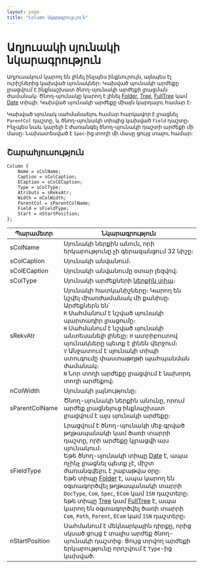 ```yaml
---
layout: page
title: "Column նկարագրություն"
---
```


# Աղյուսակի սյունակի նկարագրություն

Աղյուսակում կարող են լինել ինչպես ինքնուրույն, այնպես էլ ուրիշներից կախված սյունակներ։ Կախված սյունակի արժեքը լրացվում է ինքնաշխատ ծնող-սյունակի արժեքի լրացման ժամանակ։ Ծնող-սյունակը կարող է լինել [Folder](Types/Folder.md), [Tree](Types/Tree.md), [FullTree](Types/FULLTREE.md) կամ [Date](Types/Date.md) տիպի։ Կախված սյունակի արժեքը միայն կարդալու համար է։ 

Կախված սյունակ սահմանաելու համար հարկավոր է լրացնել `ParentCol` դաշտը, և ծնող-սյունակի տիպից կախված `Field` դաշտը։ Ինչպես նաև կարելի է ժառանգել ծնող-սյունակի դաշտի արժեքի մի մասը։ Նախատեսված է `Spec`-ից տողի մի մասը ցույց տալու համար։

## Շարահյուսություն

``` as4x
Column {
    Name = sColName;
    Caption = sColCaption;
    ECaption = sColECaption;
    Type = sColType;
    Atributs = sRekvAtr;
    Width = nColWidth;
    ParentCol = sParentColName;
    Field = sFieldType;
    Start = nStartPosition;
};  
```

| Պարամետր | Նկարագրություն |
|--|--|
| sColName | Սյունակի ներքին անուն, որի երկարությունը չի գերազանցում 32 նիշը։ |
| sColCaption | Սյունակի անվանում։ |
| sColECaption | Սյունակի անվանումը օտար լեզվով։|
| sColType | Սյունակի արժեքների [ներքին տիպ](types.html)։ |
| sRekvAtr | Սյունակի հատկանիշները։ Կարող են նշվել միառժամանակ մի քանիսը։ Արժեքներն են՝ <br/> `R` Սահմանում է նշված սյունակի պարտադիր լրացումը։ <br/> `H` Սահմանում է նշված սյունակի անտեսանելի լինելը։ `H` ատրիբուտով սյունակները պետք է լինեն վերջում։ <br/> `V` Անջատում է սյունակի տիպի ստուգումը փաստաթղթի պահպանման ժամանակ։ <br/> `N` Նոր տողի արժեքը լրացվում է նախորդ տողի արժեքով։ |
| nColWidth | Սյունակի լայնությունը։ |
| sParentColName | Ծնող-սյունակի ներքին անունը, որում արժեք լրացնելուց ինքնաշխատ լրացվում է այս սյունակի արժեքը։ |
| sFieldType | Լրացվում է ծնող-սյունակի մեջ գրված թղթապանակի կամ ծառի տարրի դաշտը, որի արժեքը կլրացվի այս սյունակում։ <br/> Եթե ծնող-սյունակի տիպը [Date](Types/Date.md) է, ապա ոչինչ լրացնել պետք չէ, միշտ ժառանգվելու է շաբաթվա օրը։ <br/> Եթե տիպը [Folder](Types/Folder.html) է, ապա կարող են օգտագործվել թղթապանակի տարրի `DocType`, `Com`, `Spec`, `ECom` կամ `ISN` դաշտերը։ <br/> եթե տիպը [Tree](Types/Tree.html) կամ [FullTree](Types/FULLTREE.html) է, ապա կարող են օգտագործվել ծառի տարրի `Com`, `Path`, `Parent`, `ECom` կամ `ISN` դաշտերը։ |
| nStartPosition | Սահմանում է մեկնարկային դիրքը, որից սկսած ցույց է տալիս արժեք ծնող-սյունակի դաշտից։ Ցույց տրվող արժեքի երկարությունը որոշվում է `Type`-ից կախված։ |